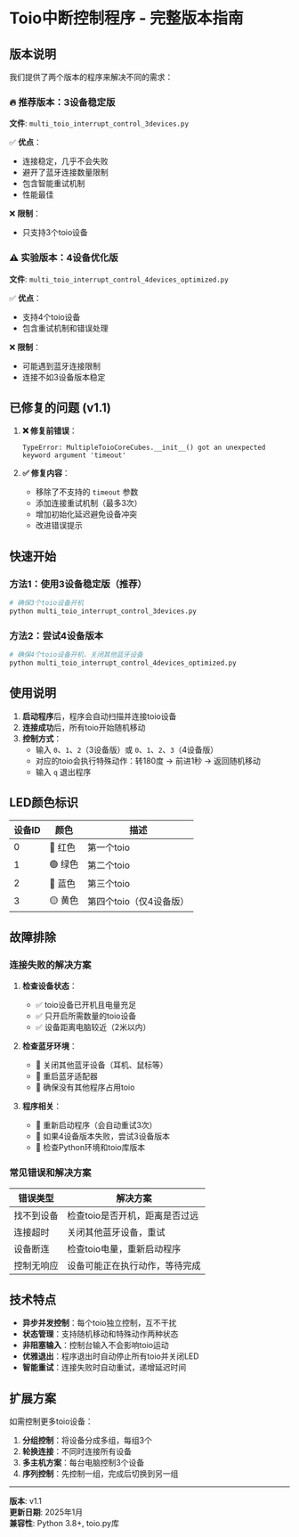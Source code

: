 # Toio中断控制程序 - 完整版本指南

## 版本说明

我们提供了两个版本的程序来解决不同的需求：

### 🔥 推荐版本：3设备稳定版 
**文件**: `multi_toio_interrupt_control_3devices.py`

✅ **优点**：
- 连接稳定，几乎不会失败
- 避开了蓝牙连接数量限制
- 包含智能重试机制
- 性能最佳

❌ **限制**：
- 只支持3个toio设备

### ⚠️ 实验版本：4设备优化版
**文件**: `multi_toio_interrupt_control_4devices_optimized.py`

✅ **优点**：
- 支持4个toio设备
- 包含重试机制和错误处理

❌ **限制**：
- 可能遇到蓝牙连接限制
- 连接不如3设备版本稳定

## 已修复的问题 (v1.1)

1. **❌ 修复前错误**：
   ```
   TypeError: MultipleToioCoreCubes.__init__() got an unexpected keyword argument 'timeout'
   ```

2. **✅ 修复内容**：
   - 移除了不支持的 `timeout` 参数
   - 添加连接重试机制（最多3次）
   - 增加初始化延迟避免设备冲突
   - 改进错误提示

## 快速开始

### 方法1：使用3设备稳定版（推荐）

```bash
# 确保3个toio设备开机
python multi_toio_interrupt_control_3devices.py
```

### 方法2：尝试4设备版本

```bash
# 确保4个toio设备开机，关闭其他蓝牙设备
python multi_toio_interrupt_control_4devices_optimized.py
```

## 使用说明

1. **启动程序**后，程序会自动扫描并连接toio设备
2. **连接成功**后，所有toio开始随机移动
3. **控制方式**：
   - 输入 `0`、`1`、`2`（3设备版）或 `0`、`1`、`2`、`3`（4设备版）
   - 对应的toio会执行特殊动作：转180度 → 前进1秒 → 返回随机移动
   - 输入 `q` 退出程序

## LED颜色标识

| 设备ID | 颜色 | 描述 |
|--------|------|------|
| 0 | 🔴 红色 | 第一个toio |
| 1 | 🟢 绿色 | 第二个toio |
| 2 | 🔵 蓝色 | 第三个toio |
| 3 | 🟡 黄色 | 第四个toio（仅4设备版） |

## 故障排除

### 连接失败的解决方案

1. **检查设备状态**：
   - ✅ toio设备已开机且电量充足
   - ✅ 只开启所需数量的toio设备
   - ✅ 设备距离电脑较近（2米以内）

2. **检查蓝牙环境**：
   - 🔄 关闭其他蓝牙设备（耳机、鼠标等）
   - 🔄 重启蓝牙适配器
   - 🔄 确保没有其他程序占用toio

3. **程序相关**：
   - 🔄 重新启动程序（会自动重试3次）
   - 🔄 如果4设备版本失败，尝试3设备版本
   - 🔄 检查Python环境和toio库版本

### 常见错误和解决方案

| 错误类型 | 解决方案 |
|----------|----------|
| 找不到设备 | 检查toio是否开机，距离是否过远 |
| 连接超时 | 关闭其他蓝牙设备，重试 |
| 设备断连 | 检查toio电量，重新启动程序 |
| 控制无响应 | 设备可能正在执行动作，等待完成 |

## 技术特点

- **异步并发控制**：每个toio独立控制，互不干扰
- **状态管理**：支持随机移动和特殊动作两种状态
- **非阻塞输入**：控制台输入不会影响toio运动
- **优雅退出**：程序退出时自动停止所有toio并关闭LED
- **智能重试**：连接失败时自动重试，递增延迟时间

## 扩展方案

如需控制更多toio设备：

1. **分组控制**：将设备分成多组，每组3个
2. **轮换连接**：不同时连接所有设备
3. **多主机方案**：每台电脑控制3个设备
4. **序列控制**：先控制一组，完成后切换到另一组

---

**版本**: v1.1  
**更新日期**: 2025年1月  
**兼容性**: Python 3.8+, toio.py库 